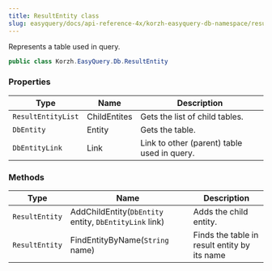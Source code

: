 ```yaml
---
title: ResultEntity class
slug: easyquery/docs/api-reference-4x/korzh-easyquery-db-namespace/resultentity-class
---
```



Represents a table used in query.
```csharp
public class Korzh.EasyQuery.Db.ResultEntity

```

### Properties

| Type | Name | Description | 
| --- | --- | --- | 
| `ResultEntityList` | ChildEntites | Gets the list of child tables. | 
| `DbEntity` | Entity | Gets the table. | 
| `DbEntityLink` | Link | Link to other (parent) table used in query. | 


### Methods

| Type | Name | Description | 
| --- | --- | --- | 
| `ResultEntity` | AddChildEntity(`DbEntity` entity, `DbEntityLink` link) | Adds the child entity. | 
| `ResultEntity` | FindEntityByName(`String` name) | Finds the table in result entity by its name |